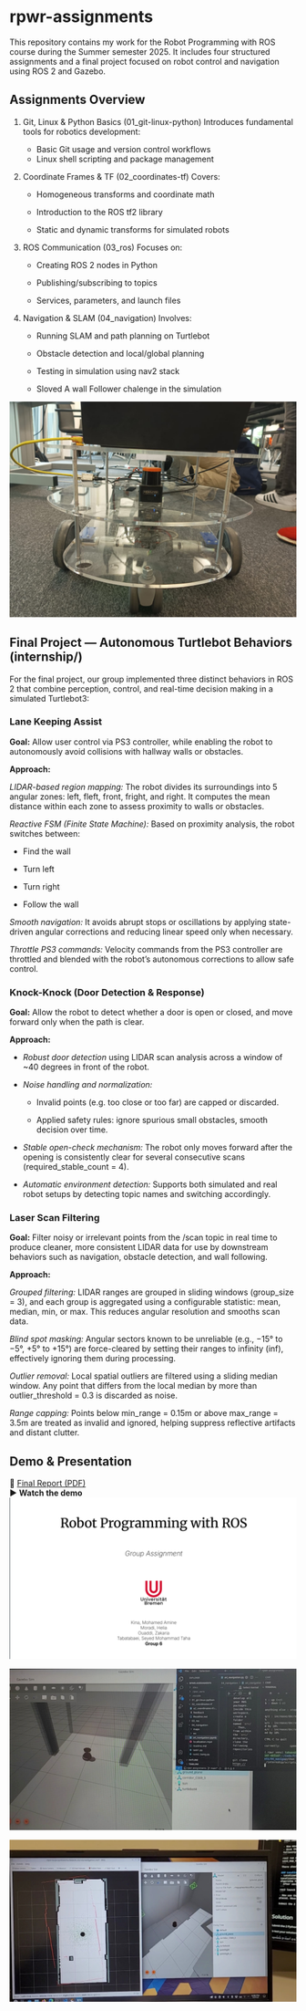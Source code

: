 # rpwr-assignments

This repository contains my work for the Robot Programming with ROS course during the Summer semester 2025. It includes four structured assignments and a final project focused on robot control and navigation using ROS 2 and Gazebo.

## Assignments Overview

1. Git, Linux & Python Basics (01_git-linux-python)
    Introduces fundamental tools for robotics development:

    - Basic Git usage and version control workflows
    - Linux shell scripting and package management

2. Coordinate Frames & TF (02_coordinates-tf)
Covers:

    - Homogeneous transforms and coordinate math

    - Introduction to the ROS tf2 library

    - Static and dynamic transforms for simulated robots

3. ROS Communication (03_ros)
Focuses on:

    - Creating ROS 2 nodes in Python

    - Publishing/subscribing to topics

    - Services, parameters, and launch files

4. Navigation & SLAM (04_navigation)
Involves:

    - Running SLAM and path planning on Turtlebot

    - Obstacle detection and local/global planning

    - Testing in simulation using nav2 stack

    - Sloved A wall Follower chalenge in the simulation

![Real robot](https://github.com/TahaTabatabaei/rpwr-assignments/blob/main/images/p3.jpg)

## Final Project — Autonomous Turtlebot Behaviors (internship/)

For the final project, our group implemented three distinct behaviors in ROS 2 that combine perception, control, and real-time decision making in a simulated Turtlebot3:

### Lane Keeping Assist

**Goal:** Allow user control via PS3 controller, while enabling the robot to autonomously avoid collisions with hallway walls or obstacles.

**Approach:** 

*LIDAR-based region mapping:* The robot divides its surroundings into 5 angular zones: left, fleft, front, fright, and right. It computes the mean distance within each zone to assess proximity to walls or obstacles.

*Reactive FSM (Finite State Machine):* Based on proximity analysis, the robot switches between:

- Find the wall

- Turn left

- Turn right

- Follow the wall

*Smooth navigation:* It avoids abrupt stops or oscillations by applying state-driven angular corrections and reducing linear speed only when necessary.

*Throttle PS3 commands:* Velocity commands from the PS3 controller are throttled and blended with the robot’s autonomous corrections to allow safe control.


### Knock-Knock (Door Detection & Response)
    
**Goal:** Allow the robot to detect whether a door is open or closed, and move forward only when the path is clear.

**Approach:**

- *Robust door detection* using LIDAR scan analysis across a window of ~40 degrees in front of the robot.

- *Noise handling and normalization:*

    - Invalid points (e.g. too close or too far) are capped or discarded.

    - Applied safety rules: ignore spurious small obstacles, smooth decision over time.

- *Stable open-check mechanism:* The robot only moves forward after the opening is consistently clear for several consecutive scans (required_stable_count = 4).

- *Automatic environment detection:* Supports both simulated and real robot setups by detecting topic names and switching accordingly.

### Laser Scan Filtering

**Goal:** Filter noisy or irrelevant points from the /scan topic in real time to produce cleaner, more consistent LIDAR data for use by downstream behaviors such as navigation, obstacle detection, and wall following.

**Approach:** 

*Grouped filtering:*
LIDAR ranges are grouped in sliding windows (group_size = 3), and each group is aggregated using a configurable statistic: mean, median, min, or max. This reduces angular resolution and smooths scan data.

*Blind spot masking:*
Angular sectors known to be unreliable (e.g., −15° to −5°, +5° to +15°) are force-cleared by setting their ranges to infinity (inf), effectively ignoring them during processing.

*Outlier removal:*
Local spatial outliers are filtered using a sliding median window. Any point that differs from the local median by more than outlier_threshold = 0.3 is discarded as noise.

*Range capping:*
Points below min_range = 0.15m or above max_range = 3.5m are treated as invalid and ignored, helping suppress reflective artifacts and distant clutter.


## Demo & Presentation

📄 [Final Report (PDF)](https://github.com/TahaTabatabaei/rpwr-assignments/blob/main/images/Robot%20Programming%20with%20ROS.pdf)  
▶️ **Watch the demo**[![](https://github.com/TahaTabatabaei/rpwr-assignments/blob/main/images/wallp.png)](https://drive.google.com/file/d/1_moAkDP2B7ynNaq6fkaidSIL31K33pZ3/view?usp=sharing)

![Simulation 1](https://github.com/TahaTabatabaei/rpwr-assignments/blob/main/images/p4.jpg)

![Simulation 2](https://github.com/TahaTabatabaei/rpwr-assignments/blob/main/images/p5.jpg)
